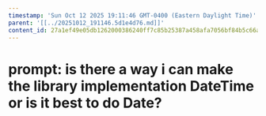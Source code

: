 ```yaml
---
timestamp: 'Sun Oct 12 2025 19:11:46 GMT-0400 (Eastern Daylight Time)'
parent: '[[../20251012_191146.5d1e4d76.md]]'
content_id: 27a1ef49e05db1262000386240ff7c85b25387a458afa7056bf84b5c66a4a316
---
```


# prompt: is there a way i can make the library implementation DateTime or is it best to do Date?
